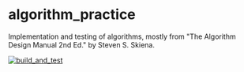 # algorithm_practice
Implementation and testing of algorithms, mostly from "The Algorithm Design Manual 2nd Ed." by Steven S. Skiena.

[![build_and_test](https://github.com/jamesETsmith/algorithm_practice/actions/workflows/build_and_test.yml/badge.svg)](https://github.com/jamesETsmith/algorithm_practice/actions/workflows/build_and_test.yml)